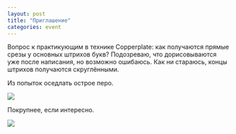 ```yaml
---
layout: post
title: "Приглашение"
categories: event
---
```

Вопрос к практикующим в технике Copperplate: как получаются прямые срезы у основных штрихов букв? Подозреваю, что дорисовываются уже после написания, но возможно ошибаюсь. Как ни стараюсь, концы штрихов получаются скруглёнными.

Из попыток оседлать острое перо.

![](https://pics.livejournal.com/quillcraft/pic/000k3y53)

Покрупнее, если интересно.

![](https://pics.livejournal.com/quillcraft/pic/000k46gb)
